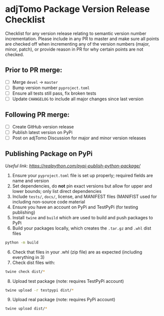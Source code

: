 # adjTomo Package Version Release Checklist

Checklist for any version release relating to semantic version number
incrementation. Please include in any PR to master and make sure all points
are checked off when incrementing any of the version numbers (major, minor, 
patch), or provide reason in PR for why certain points are not checked.

## Prior to PR merge:
- [ ] Merge `devel` -> `master`
- [ ] Bump version number `pyproject.toml`
- [ ] Ensure all tests still pass, fix broken tests
- [ ] Update `CHANGELOG` to include all major changes since last version

## Following PR merge:
- [ ] Create GitHub version release
- [ ] Publish latest version on PyPi
- [ ] Post on adjTomo Discussion for major and minor version releases

## Publishing Package on PyPi
*Useful link: https://realpython.com/pypi-publish-python-package/*

1. Ensure your `pyproject.toml` file is set up properly; required fields are name and version
2. Set dependencies, do **not** pin exact versions but allow for upper and lower bounds; only list direct dependencies
3. Include `tests/`, `docs/`, license, and MANIFEST files (MANIFIST used for including non-source code material
4. Ensure you have an account on PyPi and TestPyPi (for testing publishing)
5. Install `twine` and `build` which are used to build and push packages to PyPi
6. Build your packages locally, which creates the `.tar.gz` and `.whl` dist files
```bash
python -m build
```
6. Check that files in your .whl (zip file) are as expected (including everything in 3)
7. Check dist files with:
```bash
twine check dist/*
```
8. Upload test package (note: requires TestPyPi account)
```bash
twine upload -r testpypi dist/*
```
9. Upload real package (note: requires PyPi account)
```bash
twine upload dist/*
```
